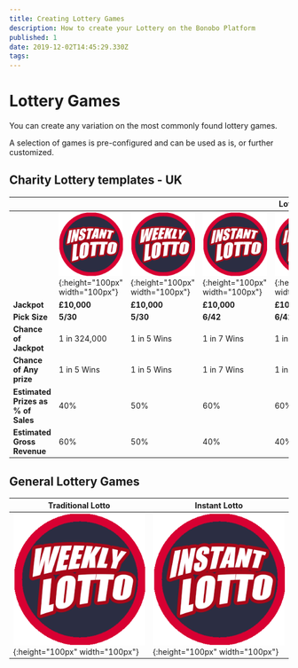 ```yaml
---
title: Creating Lottery Games
description: How to create your Lottery on the Bonobo Platform
published: 1
date: 2019-12-02T14:45:29.330Z
tags: 
---
```


# Lottery Games

You can create any variation on the most commonly found lottery games. 

A selection of games is pre-configured and can be used as is, or further customized.


## Charity Lottery templates - UK



|  |   | |   | Lottery Games| 
| ------ | ------ | ------ | ------ | ------ | 
| | ![Instant Lotto](/uploads/instant-lotto.png "Instant Lotto"){:height="100px" width="100px"} | ![Weekly Lotto](/uploads/weekly-lotto.png "Weekly Lotto"){:height="100px" width="100px"} | ![Instant Lotto](/uploads/instant-lotto.png "Instant Lotto"){:height="100px" width="100px"} |![Instant Lotto](/uploads/instant-lotto.png "Instant Lotto"){:height="100px" width="100px"} |
| **Jackpot** | **£10,000** | **£10,000** | **£10,000** | **£10,000** | 
| **Pick Size** | **5/30**  | **5/30** | **6/42** |  **6/42** | 
| **Chance of Jackpot** | 1 in 324,000   | 1 in 5 Wins  | 1 in 7 Wins  |  1 in 7 Wins  | 
| **Chance of Any prize** | 1 in 5 Wins   | 1 in 5 Wins  | 1 in 7 Wins  | 1 in 7 Wins  | 
| **Estimated Prizes as % of Sales**| 40%  | 50%   | 60%   |  60%   | 
| **Estimated Gross Revenue** | 60%   | 50%  | 40%   | 40%   | 




## General Lottery Games

| Traditional Lotto  |   Instant Lotto | 
| ------ | ------ | 
| ![Weekly Lotto](/uploads/weekly-lotto.png "Weekly Lotto"){:height="100px" width="100px"} | ![Instant Lotto](/uploads/instant-lotto.png "Instant Lotto"){:height="100px" width="100px"} |







